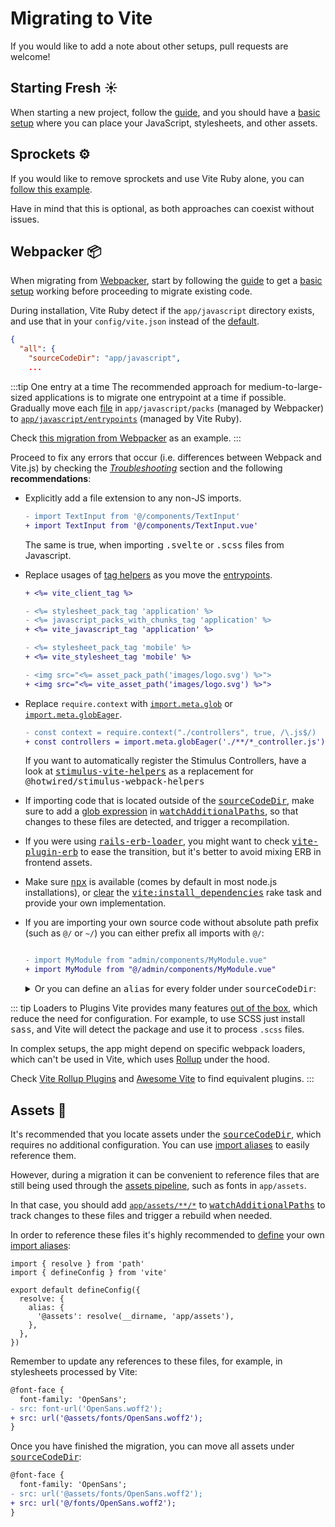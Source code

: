 [tag helpers]: /guide/rails.html#tag-helpers-%F0%9F%8F%B7
[discussions]: https://github.com/ElMassimo/vite_ruby/discussions
[rails]: https://rubyonrails.org/
[webpacker]: https://github.com/rails/webpacker
[vite rails]: https://github.com/ElMassimo/vite_ruby
[vite]: https://vitejs.dev/guide/using-plugins.html
[rollup]: https://rollupjs.org/guide/en/
[entrypoints]: /guide/development.html#entrypoints-⤵%EF%B8%8F
[guide]: /guide/
[configuration reference]: /config/
[sourceCodeDir]: /config/#sourcecodedir
[entrypointsDir]: /config/#entrypointsdir
[watchAdditionalPaths]: /config/#watchadditionalpaths
[glob]: https://vitejs.dev/guide/features.html#glob-import
[clear rake]: https://www.rubydoc.info/gems/rake/Rake%2FTask:clear
[vite:install_dependencies]: https://github.com/ElMassimo/vite_ruby/blob/main/vite_ruby/lib/tasks/vite.rake#L32-L35
[npx]: https://docs.npmjs.com/cli/v7/commands/npx
[vite-plugin-erb]: https://github.com/ElMassimo/vite-plugin-erb
[rails-erb-loader]: https://github.com/usabilityhub/rails-erb-loader
[tag helpers]: /guide/development.html#tag-helpers-🏷
[Troubleshooting]: /guide/troubleshooting
[import aliases]: /guide/development.html#import-aliases-👉
[assets pipeline]: https://guides.rubyonrails.org/asset_pipeline.html
[glob expression]: https://github.com/ElMassimo/vite_ruby/blob/eeccd3fc4e7db9524a2bd1075ca1282f3f53c029/vite-plugin-ruby/example/config/vite.json#L9
[resolve.alias]: https://vitejs.dev/config/#resolve-alias
[sprockets]: https://github.com/rails/sprockets-rails
[sprockets example]: https://github.com/ElMassimo/vite_ruby/pull/165
[stimulus-vite-helpers]: https://github.com/ElMassimo/stimulus-vite-helpers

# Migrating to Vite

If you would like to add a note about other setups, pull requests are welcome!

## Starting Fresh ☀️

When starting a new project, follow the [guide], and you should have a [basic setup][sourceCodeDir]
where you can place your JavaScript, stylesheets, and other assets.

## Sprockets ⚙️

If you would like to remove sprockets and use Vite Ruby alone, you can [follow this example][sprockets example].

Have in mind that this is optional, as both approaches can coexist without issues.

## Webpacker 📦

When migrating from [Webpacker], start by following the [guide] to get a [basic setup][sourceCodeDir] working before proceeding to migrate existing code.

During installation, Vite Ruby detect if the `app/javascript` directory exists,
and use that in your `config/vite.json` instead of the [default][sourceCodeDir].

```json
{
  "all": {
    "sourceCodeDir": "app/javascript",
    ...
```

:::tip One entry at a time
The recommended approach for medium-to-large-sized applications is to migrate
one entrypoint at a time if possible. Gradually move each [file][entrypoints] in `app/javascript/packs` (managed by Webpacker) to [`app/javascript/entrypoints`][entrypointsDir] (managed by Vite Ruby).

Check [this migration from Webpacker](https://github.com/ElMassimo/pingcrm-vite/pull/1) as an example.
:::

Proceed to fix any errors that occur (i.e. differences between Webpack and Vite.js) by checking the _[Troubleshooting]_ section and the following __recommendations__:

- Explicitly add a file extension to any non-JS imports.

  ```diff
  - import TextInput from '@/components/TextInput'
  + import TextInput from '@/components/TextInput.vue'
  ```

  The same is true, when importing <kbd>.svelte</kbd> or <kbd>.scss</kbd> files from Javascript.

- Replace usages of [tag helpers] as you move the [entrypoints].

  ```diff
  + <%= vite_client_tag %>

  - <%= stylesheet_pack_tag 'application' %>
  - <%= javascript_packs_with_chunks_tag 'application' %>
  + <%= vite_javascript_tag 'application' %>

  - <%= stylesheet_pack_tag 'mobile' %>
  + <%= vite_stylesheet_tag 'mobile' %>

  - <img src="<%= asset_pack_path('images/logo.svg') %>">
  + <img src="<%= vite_asset_path('images/logo.svg') %>">
  ```

- Replace `require.context` with [`import.meta.glob`][glob] or [`import.meta.globEager`][glob].

  ```diff
  - const context = require.context("./controllers", true, /\.js$/)
  + const controllers = import.meta.globEager('./**/*_controller.js')
  ```

  If you want to automatically register the Stimulus Controllers, have a look at <kbd>[stimulus-vite-helpers]</kbd> as a replacement for <kbd>@hotwired/stimulus-webpack-helpers</kbd>

- If importing code that is located outside of the <kbd>[sourceCodeDir]</kbd>, make sure to add a [glob expression] in <kbd>[watchAdditionalPaths]</kbd>, so that changes to these files are detected, and trigger a recompilation.

- If you were using <kbd>[rails-erb-loader]</kbd>, you might want to check <kbd>[vite-plugin-erb]</kbd> to ease the transition, but it's better to avoid mixing ERB in frontend assets.

- Make sure <kbd>[npx]</kbd> is available (comes by default in most node.js installations), or [clear][clear rake] the <kbd>[vite:install_dependencies]</kbd> rake task and provide your own implementation.

- If you are importing your own source code without absolute path prefix (such as ``@/`` or ``~/``) you can either prefix all imports with ``@/``:

  ```diff

  - import MyModule from "admin/components/MyModule.vue"
  + import MyModule from "@/admin/components/MyModule.vue"
  ```

  <details>
    <summary>Or you can define an <kbd>alias</kbd> for every folder under <kbd>sourceCodeDir</kbd>:</summary>

    ```javascript
    // vite.config.js
    import path from 'path';
    import fs from 'fs'

    const sourceCodeDir = "app/javascript"
    const items = fs.readdirSync(sourceCodeDir)
    const directories = items.filter(item => fs.lstatSync(path.join(sourceCodeDir, item)).isDirectory())
    const aliasesFromJavascriptRoot = {}
    directories.forEach(directory => {
      aliasesFromJavascriptRoot[directory] = path.resolve(__dirname, sourceCodeDir, directory)
    })
    export default defineConfig({
      resolve: {
        alias: {
          ...aliasesFromJavascriptRoot,
          // can add more aliases, as "old" images or "@assets", see below
          images: path.resolve(__dirname, './app/assets/images'),
        },
      },
    ```
  </details>

::: tip Loaders to Plugins
Vite provides many features [out of the box], which reduce the
need for configuration. For example, to use SCSS just install <kbd>sass</kbd>, and Vite will detect the package and use it to process `.scss` files.

In complex setups, the app might depend on specific webpack loaders, which can't
be used in Vite, which uses [Rollup] under the hood.

Check [Vite Rollup Plugins] and [Awesome Vite] to find equivalent plugins.
:::

[Vite Rollup Plugins]: https://vite-rollup-plugins.patak.dev/
[Awesome Vite]: https://github.com/vitejs/awesome-vite#plugins
[out of the box]: https://vitejs.dev/guide/features.html

## Assets 🎨

It's recommended that you locate assets under the <kbd>[sourceCodeDir]</kbd>,
which requires no additional configuration. You can use [import aliases] to
easily reference them.

However, during a migration it can be convenient to reference files that are
still being used through the [assets pipeline], such as fonts in `app/assets`.

In that case, you should add [`app/assets/**/*`][glob expression] to <kbd>[watchAdditionalPaths]</kbd> to track changes to these files and trigger a rebuild when needed.

In order to reference these files it's highly recommended to [define][resolve.alias] your own [import aliases]:

```js{7}
import { resolve } from 'path'
import { defineConfig } from 'vite'

export default defineConfig({
  resolve: {
    alias: {
      '@assets': resolve(__dirname, 'app/assets'),
    },
  },
})
```

Remember to update any references to these files, for example, in
stylesheets processed by Vite:

```diff
@font-face {
  font-family: 'OpenSans';
- src: font-url('OpenSans.woff2');
+ src: url('@assets/fonts/OpenSans.woff2');
}
```

Once you have finished the migration, you can move all assets under <kbd>[sourceCodeDir]</kbd>:

```diff
@font-face {
  font-family: 'OpenSans';
- src: url('@assets/fonts/OpenSans.woff2');
+ src: url('@/fonts/OpenSans.woff2');
}
```
